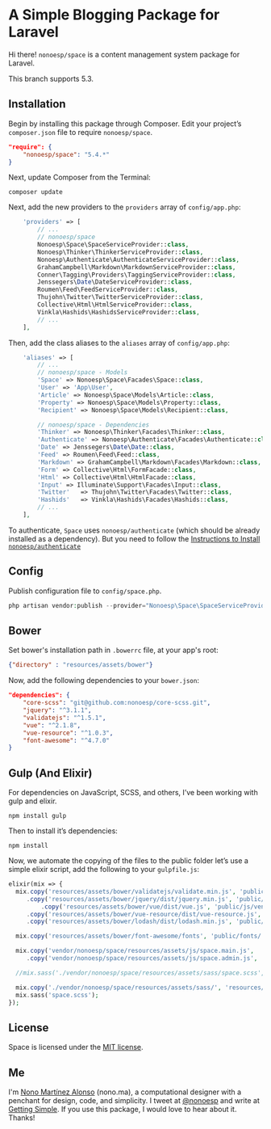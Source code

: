 # A Simple Blogging Package for Laravel

Hi there! `nonoesp/space` is a content management system package for Laravel.

This branch supports 5.3.

## Installation

Begin by installing this package through Composer. Edit your project’s `composer.json` file to require `nonoesp/space`.

```json
"require": {
	"nonoesp/space": "5.4.*"
}
```

Next, update Composer from the Terminal:

```
composer update
```

Next, add the new providers to the `providers` array of `config/app.php`:

```php
	'providers' => [
		// ...
        // nonoesp/space
        Nonoesp\Space\SpaceServiceProvider::class,        
        Nonoesp\Thinker\ThinkerServiceProvider::class,  
        Nonoesp\Authenticate\AuthenticateServiceProvider::class,          
        GrahamCampbell\Markdown\MarkdownServiceProvider::class,
        Conner\Tagging\Providers\TaggingServiceProvider::class,
        Jenssegers\Date\DateServiceProvider::class,
        Roumen\Feed\FeedServiceProvider::class,
        Thujohn\Twitter\TwitterServiceProvider::class,
        Collective\Html\HtmlServiceProvider::class,
        Vinkla\Hashids\HashidsServiceProvider::class,				
		// ...
	],
```

Then, add the class aliases to the `aliases` array of `config/app.php`:

```php
	'aliases' => [
		// ...
        // nonoesp/space - Models
        'Space' => Nonoesp\Space\Facades\Space::class,
        'User' => 'App\User',
        'Article' => Nonoesp\Space\Models\Article::class,    
        'Property' => Nonoesp\Space\Models\Property::class,
        'Recipient' => Nonoesp\Space\Models\Recipient::class,

        // nonoesp/space - Dependencies
        'Thinker' => Nonoesp\Thinker\Facades\Thinker::class,
        'Authenticate' => Nonoesp\Authenticate\Facades\Authenticate::class,
        'Date' => Jenssegers\Date\Date::class,
        'Feed' => Roumen\Feed\Feed::class,
        'Markdown' => GrahamCampbell\Markdown\Facades\Markdown::class,
        'Form' => Collective\Html\FormFacade::class,
        'Html' => Collective\Html\HtmlFacade::class,   
        'Input' => Illuminate\Support\Facades\Input::class,
        'Twitter'   => Thujohn\Twitter\Facades\Twitter::class,
        'Hashids'   => Vinkla\Hashids\Facades\Hashids::class,				
		// ...
	],
```

To authenticate, `Space` uses `nonoesp/authenticate` (which should be already installed as a dependency).
But you need to follow the [Instructions to Install `nonoesp/authenticate`](https://github.com/nonoesp/laravel-authenticate/tree/5.2)

## Config

Publish configuration file to `config/space.php`.

```php
php artisan vendor:publish --provider="Nonoesp\Space\SpaceServiceProvider" --tag=config
```

## Bower

Set bower's installation path in `.bowerrc` file, at your app's root:

```json
{"directory" : "resources/assets/bower"}
```

Now, add the following dependencies to your `bower.json`:

```json
"dependencies": {
	"core-scss": "git@github.com:nonoesp/core-scss.git",
	"jquery": "^3.1.1",
	"validatejs": "^1.5.1",
	"vue": "^2.1.8",
	"vue-resource": "^1.0.3",
	"font-awesome": "^4.7.0"
}
```

## Gulp (And Elixir)

For dependencies on JavaScript, SCSS, and others, I’ve been working with gulp and elixir.

```terminal
npm install gulp
```

Then to install it’s dependencies:

```terminal
npm install
```

Now, we automate the copying of the files to the public folder let’s use a simple elixir script, add the following to your `gulpfile.js`:

```php
elixir(mix => {
  mix.copy('resources/assets/bower/validatejs/validate.min.js', 'public/js/vendor/validate.min.js')
     .copy('resources/assets/bower/jquery/dist/jquery.min.js', 'public/js/vendor/jquery.min.js')
		 .copy('resources/assets/bower/vue/dist/vue.js', 'public/js/vendor/vue.js')
     .copy('resources/assets/bower/vue-resource/dist/vue-resource.js', 'public/js/vendor/vue-resource.js')
     .copy('resources/assets/bower/lodash/dist/lodash.min.js', 'public/js/vendor/lodash.min.js');

  mix.copy('resources/assets/bower/font-awesome/fonts', 'public/fonts/');

  mix.copy('vendor/nonoesp/space/resources/assets/js/space.main.js',  'public/js/space.main.js')
     .copy('vendor/nonoesp/space/resources/assets/js/space.admin.js', 'public/js/space.admin.js');

  //mix.sass('./vendor/nonoesp/space/resources/assets/sass/space.scss', 'public/css/space.css');

  mix.copy('./vendor/nonoesp/space/resources/assets/sass/', 'resources/assets/sass/');
  mix.sass('space.scss');
});
```

## License

Space is licensed under the [MIT license](http://opensource.org/licenses/MIT).

## Me

I'm [Nono Martínez Alonso](http://nono.ma) (nono.ma), a computational designer with a penchant for design, code, and simplicity. I tweet at [@nonoesp](http://www.twitter.com/nonoesp) and write at [Getting Simple](http://gettingsimple.com/). If you use this package, I would love to hear about it. Thanks!

